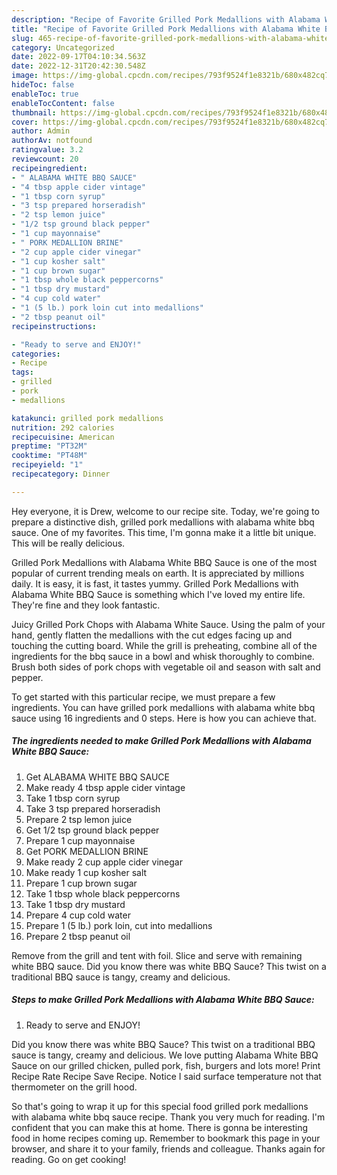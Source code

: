 ```yaml
---
description: "Recipe of Favorite Grilled Pork Medallions with Alabama White BBQ Sauce"
title: "Recipe of Favorite Grilled Pork Medallions with Alabama White BBQ Sauce"
slug: 465-recipe-of-favorite-grilled-pork-medallions-with-alabama-white-bbq-sauce
category: Uncategorized
date: 2022-09-17T04:10:34.563Z
date: 2022-12-31T20:42:30.548Z
image: https://img-global.cpcdn.com/recipes/793f9524f1e8321b/680x482cq70/grilled-pork-medallions-with-alabama-white-bbq-sauce-recipe-main-photo.jpg
hideToc: false
enableToc: true
enableTocContent: false
thumbnail: https://img-global.cpcdn.com/recipes/793f9524f1e8321b/680x482cq70/grilled-pork-medallions-with-alabama-white-bbq-sauce-recipe-main-photo.jpg
cover: https://img-global.cpcdn.com/recipes/793f9524f1e8321b/680x482cq70/grilled-pork-medallions-with-alabama-white-bbq-sauce-recipe-main-photo.jpg
author: Admin
authorAv: notfound
ratingvalue: 3.2
reviewcount: 20
recipeingredient:
- " ALABAMA WHITE BBQ SAUCE"
- "4 tbsp apple cider vintage"
- "1 tbsp corn syrup"
- "3 tsp prepared horseradish"
- "2 tsp lemon juice"
- "1/2 tsp ground black pepper"
- "1 cup mayonnaise"
- " PORK MEDALLION BRINE"
- "2 cup apple cider vinegar"
- "1 cup kosher salt"
- "1 cup brown sugar"
- "1 tbsp whole black peppercorns"
- "1 tbsp dry mustard"
- "4 cup cold water"
- "1 (5 lb.) pork loin cut into medallions"
- "2 tbsp peanut oil"
recipeinstructions:

- "Ready to serve and ENJOY!"
categories:
- Recipe
tags:
- grilled
- pork
- medallions

katakunci: grilled pork medallions 
nutrition: 292 calories
recipecuisine: American
preptime: "PT32M"
cooktime: "PT48M"
recipeyield: "1"
recipecategory: Dinner

---
```



Hey everyone, it is Drew, welcome to our recipe site. Today, we're going to prepare a distinctive dish, grilled pork medallions with alabama white bbq sauce. One of my favorites. This time, I'm gonna make it a little bit unique. This will be really delicious.

Grilled Pork Medallions with Alabama White BBQ Sauce is one of the most popular of current trending meals on earth. It is appreciated by millions daily. It is easy, it is fast, it tastes yummy. Grilled Pork Medallions with Alabama White BBQ Sauce is something which I've loved my entire life. They're fine and they look fantastic.

Juicy Grilled Pork Chops with Alabama White Sauce. Using the palm of your hand, gently flatten the medallions with the cut edges facing up and touching the cutting board. While the grill is preheating, combine all of the ingredients for the bbq sauce in a bowl and whisk thoroughly to combine. Brush both sides of pork chops with vegetable oil and season with salt and pepper.


To get started with this particular recipe, we must prepare a few ingredients. You can have grilled pork medallions with alabama white bbq sauce using 16 ingredients and 0 steps. Here is how you can achieve that.

<!--inarticleads1-->

##### The ingredients needed to make Grilled Pork Medallions with Alabama White BBQ Sauce:

1. Get  ALABAMA WHITE BBQ SAUCE
1. Make ready 4 tbsp apple cider vintage
1. Take 1 tbsp corn syrup
1. Take 3 tsp prepared horseradish
1. Prepare 2 tsp lemon juice
1. Get 1/2 tsp ground black pepper
1. Prepare 1 cup mayonnaise
1. Get  PORK MEDALLION BRINE
1. Make ready 2 cup apple cider vinegar
1. Make ready 1 cup kosher salt
1. Prepare 1 cup brown sugar
1. Take 1 tbsp whole black peppercorns
1. Take 1 tbsp dry mustard
1. Prepare 4 cup cold water
1. Prepare 1 (5 lb.) pork loin, cut into medallions
1. Prepare 2 tbsp peanut oil


Remove from the grill and tent with foil. Slice and serve with remaining white BBQ sauce. Did you know there was white BBQ Sauce? This twist on a traditional BBQ sauce is tangy, creamy and delicious. 

<!--inarticleads2-->

##### Steps to make Grilled Pork Medallions with Alabama White BBQ Sauce:


1. Ready to serve and ENJOY!

Did you know there was white BBQ Sauce? This twist on a traditional BBQ sauce is tangy, creamy and delicious. We love putting Alabama White BBQ Sauce on our grilled chicken, pulled pork, fish, burgers and lots more! Print Recipe Rate Recipe Save Recipe. Notice I said surface temperature not that thermometer on the grill hood. 

So that's going to wrap it up for this special food grilled pork medallions with alabama white bbq sauce recipe. Thank you very much for reading. I'm confident that you can make this at home. There is gonna be interesting food in home recipes coming up. Remember to bookmark this page in your browser, and share it to your family, friends and colleague. Thanks again for reading. Go on get cooking!
